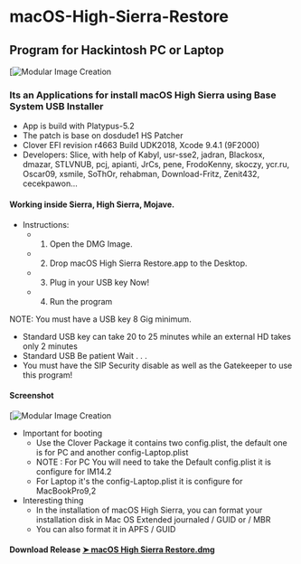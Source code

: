 # macOS-High-Sierra-Restore
## Program for Hackintosh PC or Laptop

[![Modular Image Creation](https://i25.servimg.com/u/f25/18/50/18/69/applet13.png)

### Its an Applications for install macOS High Sierra using Base System USB Installer
- App is build with Platypus-5.2
- The patch is base on dosdude1 HS Patcher
- Clover EFI revision r4663 Build UDK2018, Xcode 9.4.1 (9F2000)
- Developers: Slice, with help of Kabyl, usr-sse2, jadran, Blackosx, dmazar, STLVNUB, pcj, apianti, JrCs, pene, FrodoKenny, skoczy, ycr.ru, Oscar09, xsmile, SoThOr, rehabman, Download-Fritz, Zenit432, cecekpawon…


#### Working inside Sierra, High Sierra, Mojave.
 - Instructions:
    - 1. Open the DMG Image.
    - 2. Drop macOS High Sierra Restore.app to the Desktop.
    - 3. Plug in your USB key Now!
    - 4. Run the program

NOTE: You must have a USB key 8 Gig minimum.
   - Standard USB key can take 20 to 25 minutes while an external HD takes only 2 minutes
   - Standard USB Be patient Wait . . .
   - You must have the SIP Security disable as well as the Gatekeeper to use this program!
   
#### Screenshot

   [![Modular Image Creation](https://i25.servimg.com/u/f25/18/50/18/69/75capt10.png)
   
   
   
- Important for booting
   - Use the Clover Package it contains two config.plist, the default one is for PC and another config-Laptop.plist
   - NOTE : For PC You will need to take the Default config.plist it is configure for IM14.2
   - For Laptop it's the config-Laptop.plist it is configure for MacBookPro9,2
- Interesting thing
   - In the installation of macOS High Sierra, you can format your installation disk
    in Mac OS Extended journaled / GUID or / MBR 
   - You can also format it in APFS / GUID
   
#### Download Release [➤ macOS High Sierra Restore.dmg ]()
